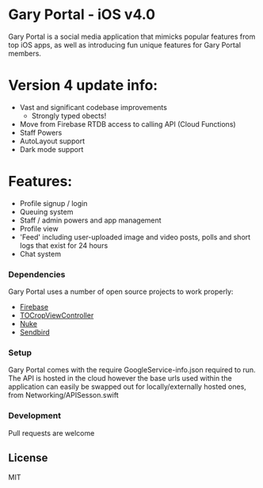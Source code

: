 # Gary Portal - iOS v4.0


Gary Portal is a social media application that mimicks popular features from top iOS apps, as well as introducing fun unique features for Gary Portal members. 

# Version 4 update info:

  - Vast and significant codebase improvements
    - Strongly typed obects!
  - Move from Firebase RTDB access to calling API (Cloud Functions)
  - Staff Powers
  - AutoLayout support
  - Dark mode support
 
# Features:
 - Profile signup / login
 - Queuing system
 - Staff / admin powers and app management
 - Profile view
 - 'Feed' including user-uploaded image and video posts, polls and short logs that exist for 24 hours
 - Chat system

### Dependencies

Gary Portal uses a number of open source projects to work properly:

* [Firebase]()
* [TOCropViewController](https://github.com/TimOliver/TOCropViewController)
* [Nuke](https://github.com/kean/Nuke)
* [Sendbird](https://sendbird.com/)

### Setup

Gary Portal comes with the require GoogleService-info.json required to run. The API is hosted in the cloud however the base urls used within the application can easily be swapped out for locally/externally hosted ones, from Networking/APISesson.swift

### Development

Pull requests are welcome

License
----

MIT



